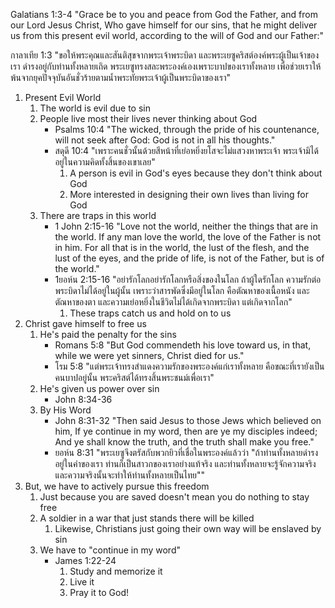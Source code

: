 Galatians 1:3-4 "Grace be to you and peace from God the Father, and from our Lord Jesus Christ, Who gave himself for our sins, that he might deliver us from this present evil world, according to the will of God and our Father:"

กาลาเทีย 1:3 "ขอให้พระคุณและสันติสุขจากพระเจ้าพระบิดา และพระเยซูคริสต์องค์พระผู้เป็นเจ้าของเรา ดำรงอยู่กับท่านทั้งหลายเถิด พระเยซูทรงสละพระองค์เองเพราะบาปของเราทั้งหลาย เพื่อช่วยเราให้พ้นจากยุคปัจจุบันอันชั่วร้ายตามน้ำพระทัยพระเจ้าผู้เป็นพระบิดาของเรา"

1. Present Evil World
    1. The world is evil due to sin
    2. People live most their lives never thinking about God
        - Psalms 10:4 "The wicked, through the pride of his countenance, will not seek after God: God is not in all his thoughts."
        - สดุดี 10:4 "เพราะคนชั่วนั้นด้วยสีหน้าที่เย่อหยิ่งยโสจะไม่แสวงหาพระเจ้า พระเจ้ามิได้อยู่ในความคิดทั้งสิ้นของเขาเลย"
            1. A person is evil in God's eyes because they don't think about God
            2. More interested in designing their own lives than living for God
    3. There are traps in this world
        - 1 John 2:15-16 "Love not the world, neither the things that are in the world. If any man love the world, the love of the Father is not in him. For all that is in the world, the lust of the flesh, and the lust of the eyes, and the pride of life, is not of the Father, but is of the world."
        - 1ยอห์น 2:15-16 "อย่ารักโลกอย่ารักโลกหรือสิ่งของในโลก ถ้าผู้ใดรักโลก ความรักต่อพระบิดาไม่ได้อยู่ในผู้นั้น เพราะว่าสารพัดซึ่งมีอยู่ในโลก คือตัณหาของเนื้อหนัง และตัณหาของตา และความเย่อหยิ่งในชีวิตไม่ได้เกิดจากพระบิดา แต่เกิดจากโลก"
            1. These traps catch us and hold on to us
2. Christ gave himself to free us
    1. He's paid the penalty for the sins
        - Romans 5:8 "But God commendeth his love toward us, in that, while we were yet sinners, Christ died for us."
        - โรม 5:8 "แต่พระเจ้าทรงสำแดงความรักของพระองค์แก่เราทั้งหลาย คือขณะที่เรายังเป็นคนบาปอยู่นั้น พระคริสต์ได้ทรงสิ้นพระชนม์เพื่อเรา"
    2. He's given us power over sin
        - John 8:34-36
    3. By His Word
        - John 8:31-32 "Then said Jesus to those Jews which believed on him, If ye continue in my word, then are ye my disciples indeed; And ye shall know the truth, and the truth shall make you free."
        - ยอห์น 8:31 "พระเยซูจึงตรัสกับพวกยิวที่เชื่อในพระองค์แล้วว่า "ถ้าท่านทั้งหลายดำรงอยู่ในคำของเรา ท่านก็เป็นสาวกของเราอย่างแท้จริง และท่านทั้งหลายจะรู้จักความจริง และความจริงนั้นจะทำให้ท่านทั้งหลายเป็นไทย""
3. But, we have to actively pursue this freedom
    1. Just because you are saved doesn't mean you do nothing to stay free
    2. A soldier in a war that just stands there will be killed
        1. Likewise, Christians just going their own way will be enslaved by sin
    3. We have to "continue in my word"
        - James 1:22-24
            1. Study and memorize it
            2. Live it
            3. Pray it to God!